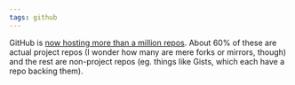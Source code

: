 ```yaml
---
tags: github
---
```


GitHub is [now hosting more than a million repos](http://techcrunch.com/2010/07/24/github-one-million/). About 60% of these are actual project repos (I wonder how many are mere forks or mirrors, though) and the rest are non-project repos (eg. things like Gists, which each have a repo backing them).
